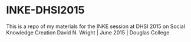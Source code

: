 # INKE-DHSI2015
This is a repo of my materials for the INKE session at DHSI 2015 on Social Knowledge Creation
David N. Wright | June 2015 | Douglas College 
